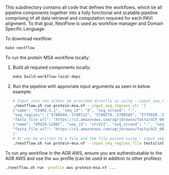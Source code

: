 This subdirectory contains all code that defines the workflows,
which tie all pipeline components together into a fully functional and scalable pipeline
comprising of all data retrieval and computation required for each PAVI alignment.
To that goal, NextFlow is used as workflow manager and Domain Specific Language.

To download nextflow:
```bash
make nextflow
```

To run the protein MSA workflow locally:
 1. Build all required components locally:
    ```bash
    make build-workflow-local-deps
    ```
 2. Run the pipeline with approriate input arguments as seen in below example:
    ```bash
    # Input json can either be provided directly as using --input_seq_regions_str
    ./nextflow.sh run protein-msa.nf --input_seq_regions_str '[
    {"name": "C54H2.5.1", "seq_id": "X", "seq_strand": "-",
    "seq_regions": ["5780644..5780722", "5780278..5780585", "5779920..5780231", "5778875..5779453"],
    "fasta_file_url": "https://s3.amazonaws.com/agrjbrowse/fasta/GCF_000002985.6_WBcel235_genomic.fna.gz"},
    {"name": "ERV29-S288C", "seq_id": "chrVII", "seq_strand": "-", "seq_regions": ["1061590..1060658"],
    "fasta_file_url": "https://s3.amazonaws.com/agrjbrowse/fasta/GCF_000146045.2_R64_genomic.fna.gz"}
    ]'
    # Or can be written to a file and the file passed using --input_seq_regions_file
    ./nextflow.sh run protein-msa.nf --input_seq_regions_file tests/integration/test_seq_regions.json
    ```

To run any workflow in the AGR AWS, ensure you are authenticatable to the AGR AWS
and use the `aws` profile (can be used in addition to other profiles):
```bash
./nextflow.sh run -profile aws protein-msa.nf ...
```
